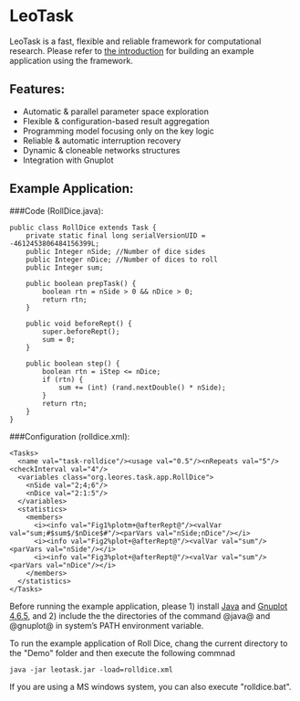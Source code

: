 LeoTask
=======

LeoTask is a fast, flexible and reliable framework for computational research. Please refer to [the introduction](https://github.com/mleoking/leotask/blob/master/leotask/introduction.pdf?raw=true) for building an example application using the framework.

## Features:

* Automatic & parallel parameter space exploration
* Flexible & configuration-based result aggregation
* Programming model focusing only on the key logic
* Reliable & automatic interruption recovery
* Dynamic & cloneable networks structures
* Integration with Gnuplot

## Example Application:

###Code (RollDice.java):

    public class RollDice extends Task {
    	private static final long serialVersionUID = -4612453806484156399L;
    	public Integer nSide; //Number of dice sides
    	public Integer nDice; //Number of dices to roll
    	public Integer sum;
    
    	public boolean prepTask() {
    		boolean rtn = nSide > 0 && nDice > 0;
    		return rtn;
    	}
    
    	public void beforeRept() {
    		super.beforeRept();
    		sum = 0;
    	}

    	public boolean step() {
    		boolean rtn = iStep <= nDice;
    		if (rtn) {
    			sum += (int) (rand.nextDouble() * nSide);
    		}
    		return rtn;
    	}
    }

###Configuration (rolldice.xml):

    <Tasks>
      <name val="task-rolldice"/><usage val="0.5"/><nRepeats val="5"/><checkInterval val="4"/>
      <variables class="org.leores.task.app.RollDice">    
        <nSide val="2;4;6"/>
        <nDice val="2:1:5"/>
      </variables>
      <statistics>
        <members>
          <i><info val="Fig1%plotm+@afterRept@"/><valVar val="sum;#$sum$/$nDice$#"/><parVars val="nSide;nDice"/></i>
          <i><info val="Fig2%plot+@afterRept@"/><valVar val="sum"/><parVars val="nSide"/></i>
          <i><info val="Fig3%plot+@afterRept@"/><valVar val="sum"/><parVars val="nDice"/></i> 
        </members>
      </statistics>
    </Tasks>
    
Before running the example application, please 1) install [Java](http://www.oracle.com/technetwork/java/javase/downloads/jdk7-downloads-1880260.html) and [Gnuplot 4.6.5](http://sourceforge.net/projects/gnuplot/files/gnuplot/4.6.5/), and 2) include the the directories of the command @java@ and @gnuplot@ in system’s PATH environment variable.

To run the example application of Roll Dice, chang the current directory to the "Demo" folder and then execute the following commnad

    java -jar leotask.jar -load=rolldice.xml

If you are using a MS windows system, you can also execute "rolldice.bat".

